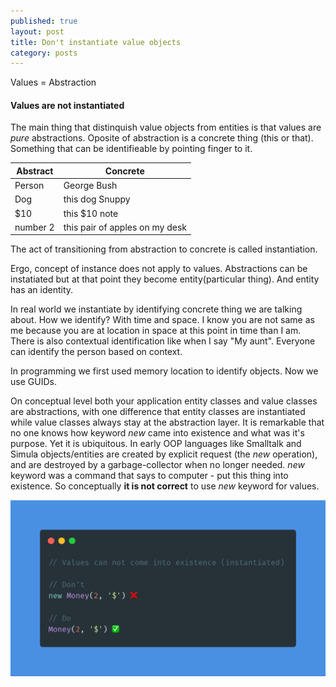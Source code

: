 ```yaml
---
published: true
layout: post
title: Don't instantiate value objects
category: posts
---
```


Values = Abstraction

#### Values are not instantiated

The main thing that distinquish value objects from entities is that values are _pure_ abstractions. Oposite of abstraction is a concrete thing (this or that). Something that can be identifieable by pointing finger to it.

| Abstract 	| Concrete                       	|
|----------	|--------------------------------	|
| Person   	| George Bush                    	|
| Dog      	| this dog Snuppy                	|
| $10      	| this $10 note                  	|
| number 2 	| this pair of apples on my desk 	|

The act of transitioning from abstraction to concrete is called instantiation.

Ergo, concept of instance does not apply to values. Abstractions can be instatiated but at that point they become entity(particular thing). And entity has an identity.

In real world we instantiate by identifying concrete thing we are talking about. How we identify? With time and space. I know you are not same as me because you are at location in space at this point in time than I am. There is also contextual identification like when I say "My aunt". Everyone can identify the person based on context. 

In programming we first used memory location to identify objects. Now we use GUIDs.

On conceptual level both your application entity classes and value classes are abstractions, with one difference that entity classes are instantiated while value classes always stay at the abstraction layer. 
It is remarkable that no one knows how keyword _new_ came into existence and what was it's purpose. Yet it is ubiquitous. In early OOP languages like Smalltalk and Simula objects/entities are created by explicit request (the _new_ operation), and are destroyed by a garbage-collector when no longer needed. _new_ keyword was a command that says to computer - put this thing into existence. So conceptually **it is not correct** to use _new_ keyword for values.

![Abstractions/Values can not be instantiated](https://raw.githubusercontent.com/aleksandar-b/blog/gh-pages/_posts/carbon.png)